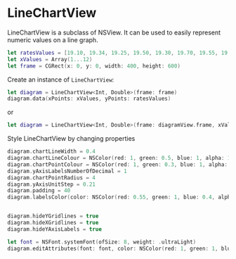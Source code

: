 # LineChartView
LineChartView is a subclass of NSView. It can be used to easily represent numeric values on a line graph.

````swift
let ratesValues = [19.10, 19.34, 19.25, 19.50, 19.30, 19.70, 19.55, 19.60, 19.20, 19.3, 19.10, 19.0]
let xValues = Array(1...12)
let frame = CGRect(x: 0, y: 0, width: 400, height: 600)
````
Create an instance of `LineChartView`:
````swift
let diagram = LineChartView<Int, Double>(frame: frame)
diagram.data(xPoints: xValues, yPoints: ratesValues)
````
or
````swift
let diagram = LineChartView<Int, Double>(frame: diagramView.frame, xValues: xValues, yValues: ratesValues)
````
Style LineChartView by changing properties

````swift
diagram.chartLineWidth = 0.4
diagram.chartLineColour = NSColor(red: 1, green: 0.5, blue: 1, alpha: 1)
diagram.chartPointColour = NSColor(red: 1, green: 0.3, blue: 1, alpha: 1)
diagram.yAxisLabelsNumberOfDecimal = 1
diagram.chartPointRadius = 4
diagram.yAxisUnitStep = 0.21
diagram.padding = 40
diagram.labelsColor(color: NSColor(red: 0.55, green: 1, blue: 0.4, alpha: 1))

````

````swift

diagram.hideYGridlines = true
diagram.hideXGridlines = true
diagram.hideYAxisLabels = true

let font = NSFont.systemFont(ofSize: 8, weight: .ultraLight)
diagram.editAttributes(font: font, color: NSColor(red: 1, green: 1, blue: 0, alpha: 1))

````
